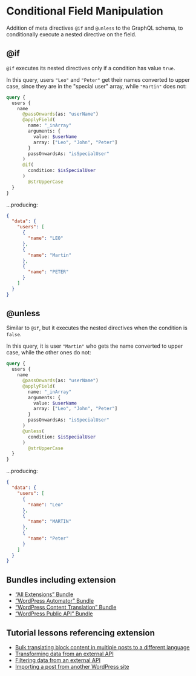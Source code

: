 # Conditional Field Manipulation

Addition of meta directives `@if` and `@unless` to the GraphQL schema, to conditionally execute a nested directive on the field.

<!-- ## Description

📣 _Please read the documentation for module "Composable Directives" to understand what meta directives are, and how to use them._

This extension introduces these meta-directives into the GraphQL schema:

1. `@if`
2. `@unless` -->

## @if

`@if` executes its nested directives only if a condition has value `true`.

In this query, users `"Leo"` and `"Peter"` get their names converted to upper case, since they are in the "special user" array, while `"Martin"` does not:

```graphql
query {
  users {
    name
      @passOnwards(as: "userName")
      @applyField(
        name: "_inArray"
        arguments: {
          value: $userName
          array: ["Leo", "John", "Peter"]
        }
        passOnwardsAs: "isSpecialUser"
      )
      @if(
        condition: $isSpecialUser
      )
        @strUpperCase
  }
}
```

...producing:

```json
{
  "data": {
    "users": [
      {
        "name": "LEO"
      },
      {
        "name": "Martin"
      },
      {
        "name": "PETER"
      }
    ]
  }
}
```

## @unless

Similar to `@if`, but it executes the nested directives when the condition is `false`.

In this query, it is user `"Martin"` who gets the name converted to upper case, while the other ones do not:

```graphql
query {
  users {
    name
      @passOnwards(as: "userName")
      @applyField(
        name: "_inArray"
        arguments: {
          value: $userName
          array: ["Leo", "John", "Peter"]
        }
        passOnwardsAs: "isSpecialUser"
      )
      @unless(
        condition: $isSpecialUser
      )
        @strUpperCase
  }
}
```

...producing:

```json
{
  "data": {
    "users": [
      {
        "name": "Leo"
      },
      {
        "name": "MARTIN"
      },
      {
        "name": "Peter"
      }
    ]
  }
}
```

## Bundles including extension

- [“All Extensions” Bundle](../../../../../bundle-extensions/all-extensions/docs/modules/all-extensions/en.md)
- [“WordPress Automator” Bundle](../../../../../bundle-extensions/wordpress-automator/docs/modules/wordpress-automator/en.md)
- [“WordPress Content Translation” Bundle](../../../../../bundle-extensions/wordpress-content-translation/docs/modules/wordpress-content-translation/en.md)
- [“WordPress Public API” Bundle](../../../../../bundle-extensions/wordpress-public-api/docs/modules/wordpress-public-api/en.md)

## Tutorial lessons referencing extension

- [Bulk translating block content in multiple posts to a different language](../../../../../docs/tutorial/bulk-translating-block-content-in-multiple-posts-to-a-different-language/en.md)
- [Transforming data from an external API](../../../../../docs/tutorial/transforming-data-from-an-external-api/en.md)
- [Filtering data from an external API](../../../../../docs/tutorial/filtering-data-from-an-external-api/en.md)
- [Importing a post from another WordPress site](../../../../../docs/tutorial/importing-a-post-from-another-wordpress-site/en.md)
